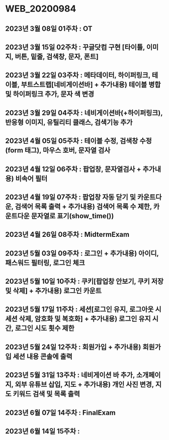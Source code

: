# WEB_20200984
## 2023년 3월 08일 01주차 : OT

## 2023년 3월 15일 02주차 : 꾸글닷컴 구현 [타이틀, 이미지, 버튼, 밑줄, 검색창, 문자, 폰트]

## 2023년 3월 22일 03주차 : 메타데이터, 하이퍼링크, 테이블, 부트스트랩[네비게이션바] + 추가내용) 테이블 병합 및 하이퍼링크 추가, 문자 색 변경

## 2023년 3월 29일 04주차 : 네비게이션바(+하이퍼링크), 반응형 이미지, 유틸리티 클래스, 검색기능 추가

## 2023년 4월 05일 05주차 : 테이블 수정, 검색창 수정(form 태그), 마우스 호버, 문자열 검사

## 2023년 4월 12일 06주차 : 팝업창, 문자열검사 + 추가내용) 비속어 필터

## 2023년 4월 19일 07주차 : 팝업창 자동 닫기 및 카운트다운, 검색어 목록 출력 + 추가내용) 검색어 목록 수 제한, 카운트다운 문자열로 표기(show_time())

## 2023년 4월 26일 08주차 : MidtermExam

## 2023년 5월 03일 09주차 : 로그인 + 추가내용) 아이디,패스워드 필터링, 로그인 체크

## 2023년 5월 10일 10주차 : 쿠키[팝업창 안보기, 쿠키 저장 및 삭제] + 추가내용) 로그인 카운트

## 2023년 5월 17일 11주차 : 세션[로그인 유지, 로그아웃 시 세션 삭제, 암호화 및 복호화] + 추가내용) 로그인 유지 시간, 로그인 시도 횟수 제한

## 2023년 5월 24일 12주차 : 회원가입 + 추가내용) 회원가입 세션 내용 콘솔에 출력

## 2023년 5월 31일 13주차 : 네비게이션 바 추가, 소개페이지, 외부 유튜브 삽입, 지도 + 추가내용) 개인 사진 변경, 지도 키워드 검색 및 목록 출력

## 2023년 6월 07일 14주차 : FinalExam

## 2023년 6월 14일 15주차 :